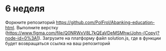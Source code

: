 # 6 неделя
Форкните репозиторий https://github.com/PolFrol/Abanking-education-html. Выполните верстку (https://www.figma.com/file/Q0NRWxV8L7kQEaVDeMSMhw/John-(Copy)?node-id=0%3A1). Загрузите на 
платформу файл solution.js, где в функции будет возвращаться ссылка на ваш репозиторий
